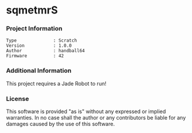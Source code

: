 sqmetmrS
================



### Project Information
```
Type              : Scratch
Version           : 1.0.0
Author            : handball64
Firmware          : 42
```

### Additional Information
This project requires a Jade Robot to run!

### License
This software is provided "as is" without any expressed or implied warranties.  In no case shall the author or any contributors be liable for any damages caused by the use of this software.

